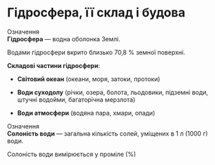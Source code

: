 Гідросфера, її склад i будова
=============================
<div class="eoz-wrap">
<span class="eoz">Означення</span>
<div class="eoz-text">
<b>Гiдросфера</b> — водна оболонка Землi.
</div>
</div>

Водами гідросфери вкрито близько 70,8 % земної поверхні.

**Складові частини гідросфери**:

-   **Світовий океан** (океани, моря, затоки, протоки)

-   **Води суходолу** (річки, озера, болота, льодовики, підземні води,
    штучні водойми, багаторічна мерзлота)

-   **Води атмосфери** (водяна пара, хмари, опади)

<div class="eoz-wrap">
<span class="eoz">Означення</span>
<div class="eoz-text">
<b>Солонiсть води</b> — загальна кiлькiсть солей, умiщених в 1 л (1000 г) води.
</div>
</div>

Солоність води вимірюється у проміле (%)
